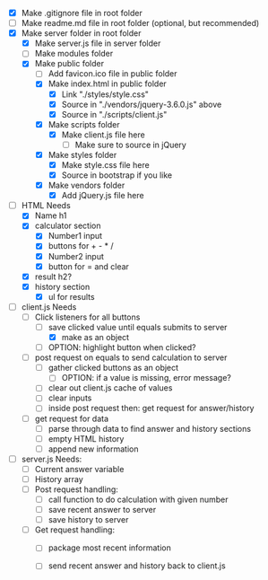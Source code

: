 - [X] Make .gitignore file in root folder
- [ ] Make readme.md file in root folder (optional, but recommended)
- [x] Make server folder in root folder
    - [x] Make server.js file in server folder
    - [ ] Make modules folder
    - [x] Make public folder
        - [ ] Add favicon.ico file in public folder
        - [x] Make index.html in public folder
            - [x] Link "./styles/style.css"
            - [x] Source in "./vendors/jquery-3.6.0.js" above
            - [x] Source in "./scripts/client.js" 
        - [x] Make scripts folder
            - [x] Make client.js file here
                - [ ] Make sure to source in jQuery
        - [x] Make styles folder
            - [x] Make style.css file here
            - [x] Source in bootstrap if you like
        - [x] Make vendors folder
            - [x] Add jQuery.js file here
- [ ] HTML Needs
    - [x] Name h1
    - [x] calculator section
        - [x] Number1 input
        - [x] buttons for + - * /
        - [x] Number2 input
        - [x] button for = and clear
    - [x] result h2?
    - [x] history section
        - [x] ul for results

- [ ] client.js Needs
    - [ ] Click listeners for all buttons
        - [ ] save clicked value until equals submits to server
            - [X] make as an object
        - [ ] OPTION: highlight button when clicked?
    - [ ] post request on equals to send calculation to server
        - [ ] gather clicked buttons as an object
            - [ ] OPTION: if a value is missing, error message?
        - [ ] clear out client.js cache of values 
        - [ ] clear inputs
        - [ ] inside post request then: get request for answer/history
    - [ ] get request for data
        - [ ] parse through data to find answer and history sections
        - [ ] empty HTML history
        - [ ] append new information

- [ ] server.js Needs:
    - [ ] Current answer variable
    - [ ] History array
    - [ ] Post request handling:
        - [ ] call function to do calculation with given number
        - [ ] save recent answer to server
        - [ ] save history to server
    - [ ] Get request handling: 
        - [ ] package most recent information
        - [ ] send recent answer and history back to client.js



